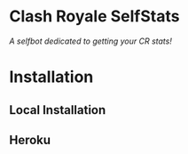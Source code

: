 # Clash Royale SelfStats
_A selfbot dedicated to getting your CR stats!_


# Installation
## Local Installation
## Heroku
